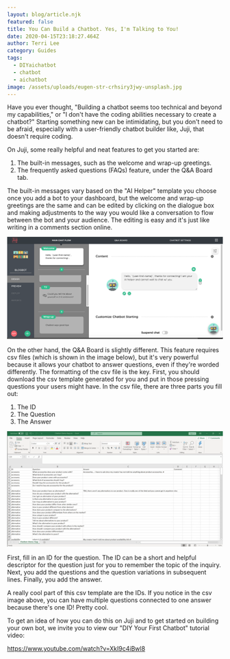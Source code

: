 ```yaml
---
layout: blog/article.njk
featured: false
title: You Can Build a Chatbot. Yes, I'm Talking to You!
date: 2020-04-15T23:18:27.464Z
author: Terri Lee
category: Guides
tags:
  - DIYaichatbot
  - chatbot
  - aichatbot
image: /assets/uploads/eugen-str-crhsiry3jwy-unsplash.jpg
---
```

Have you ever thought, "Building a chatbot seems too technical and beyond my capabilities," or "I don't have the coding abilities necessary to create a chatbot?" Starting something new can be intimidating, but you don't need to be afraid, especially with a user-friendly chatbot builder like, Juji, that doesn't require coding.

On Juji, some really helpful and neat features to get you started are:

1. The built-in messages, such as the welcome and wrap-up greetings.
2. The frequently asked questions (FAQs) feature, under the Q&A Board tab.

The built-in messages vary based on the "AI Helper" template you choose once you add a bot to your dashboard, but the welcome and wrap-up greetings are the same and can be edited by clicking on the dialogue box and making adjustments to the way you would like a conversation to flow between the bot and your audience. The editing is easy and it's just like writing in a comments section online. 

![](/assets/uploads/welcomegreeting.png "Editor Interface: Welcome Greeting")

On the other hand, the Q&A Board is slightly different. This feature requires csv files (which is shown in the image below), but it's very powerful because it allows your chatbot to answer questions, even if they're worded differently. The formatting of the csv file is the key. First, you should download the csv template generated for you and put in those pressing questions your users might have. In the csv file, there are three parts you fill out:

1. The ID
2. The Question
3. The Answer

![](/assets/uploads/jujicsv.png "Q&A Board CSV File")

First, fill in an ID for the question. The ID can be a short and helpful descriptor for the question just for you to remember the topic of the inquiry. Next, you add the questions and the question variations in subsequent lines. Finally, you add the answer. 

A really cool part of this csv template are the IDs. If you notice in the csv image above, you can have multiple questions connected to one answer because there's one ID! Pretty cool.

To get an idea of how you can do this on Juji and to get started on building your own bot, we invite you to view our "DIY Your First Chatbot" tutorial video: 

https://www.youtube.com/watch?v=XkI9c4iBwl8